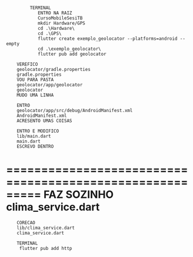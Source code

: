              TERMINAL
                ENTRO NA RAIZ 
                CursoMobileSesiTB
                mkdir Hardware/GPS
                cd .\Hardware\ 
                cd .\GPS\
                flutter create exemplo_geolocator --platforms=android --empty
                cd .\exemplo_geolocator\
                flutter pub add geolocator

        VEREFICO
        geolocator/gradle.properties
        gradle.properties
        VOU PARA PASTA 
        geolocator/app/geolocator
        geolocator
        MUDO UMA LINHA

        ENTRO 
        geolocator/app/src/debug/AndroidManifest.xml
        AndroidManifest.xml
        ACRESENTO UMAS COISAS 

        ENTRO E MODIFICO 
        lib/main.dart
        main.dart 
        ESCREVO DENTRO 

=========================================================
        FAZ SOZINHO
        clima_service.dart
=========================================================
        CORECAO
        lib/clima_service.dart
        clima_service.dart

        TERMINAL 
         flutter pub add http

